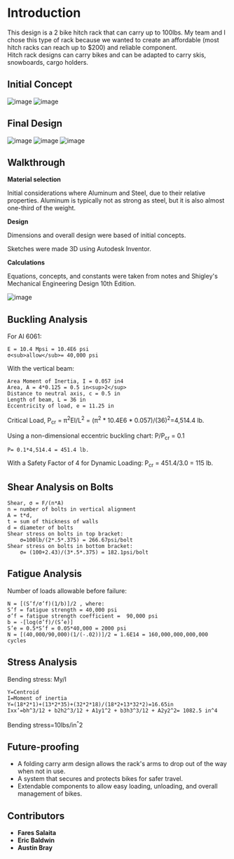 # Introduction
This design is a 2 bike hitch rack that can carry up to 100lbs. My team and I chose this type of rack because we wanted to create an affordable (most hitch racks can reach up to $200) and reliable component.  
Hitch rack designs can carry bikes and can be adapted to carry skis, snowboards, cargo holders. 

## Initial Concept
![image](https://github.com/fsalaita/HitchBikeRackDesign/assets/146680465/f37ffa47-123f-4526-8422-485f8ce099a3)
![image](https://github.com/fsalaita/HitchBikeRackDesign/assets/146680465/7c0743a0-e5b0-4460-b748-b9033b2d833e)


## Final Design
![image](https://github.com/fsalaita/HitchBikeRackDesign/assets/146680465/3b3aa662-f5c7-4ecc-af1e-153b8ddccfa8)
![image](https://github.com/fsalaita/HitchBikeRackDesign/assets/146680465/f2877eaf-781a-4a96-90f7-a5d793447e5c)
![image](https://github.com/fsalaita/HitchBikeRackDesign/assets/146680465/fbc243dd-cb31-4c33-adad-5c1d6414c4e6)

## Walkthrough
**Material selection**

Initial considerations where Aluminum and Steel, due to their relative properties. Aluminum is typically not as strong as steel, but it is also almost one-third of the weight. 

**Design**

Dimensions and overall design were based of initial concepts.

Sketches were made 3D using Autodesk Inventor.

**Calculations**

Equations, concepts, and constants were taken from notes and Shigley's Mechanical Engineering Design 10th Edition.

![image](https://github.com/fsalaita/HitchBikeRackDesign/assets/146680465/f7bd4b27-d297-42cd-b6db-3b62003d25b1)


## Buckling Analysis

For Al 6061:

	E = 10.4 Mpsi = 10.4E6 psi
	σ<sub>allow</sub>= 40,000 psi
 
With the vertical beam:

	Area Moment of Inertia, I = 0.057 in4
	Area, A = 4*0.125 = 0.5 in<sup>2</sup>
	Distance to neutral axis, c = 0.5 in
	Length of beam, L = 36 in
	Eccentricity of load, e = 11.25 in
 
Critical Load, P<sub>cr</sub> = π<sup>2</sup>EI/L<sup>2</sup>  = (π<sup>2</sup> * 10.4E6 * 0.057)/(36)<sup>2</sup>=4,514.4 lb.

Using a non-dimensional eccentric buckling chart: P/P<sub>cr</sub> = 0.1

	P= 0.1*4,514.4 = 451.4 lb.
 
With a Safety Factor of 4 for Dynamic Loading: P<sub>cr</sub> = 451.4/3.0 = 115 lb.



## Shear Analysis on Bolts
	Shear, σ = F/(n*A)
	n = number of bolts in vertical alignment
	A = t*d,
	t = sum of thickness of walls
	d = diameter of bolts
	Shear stress on bolts in top bracket: 
		σ=100lb/(2*.5*.375) = 266.67psi/bolt
	Shear stress on bolts in bottom bracket:
		σ= (100+2.43)/(3*.5*.375) = 182.1psi/bolt 

## Fatigue Analysis
Number of loads allowable before failure:

	N = [(S’f/σ’f)(1/b)]/2 , where:
	S’f = fatigue strength = 40,000 psi
	σ’f = fatigue strength coefficient =  90,000 psi
	b = -[log(σ’f)/(S’e)]
	S’e = 0.5*S’f = 0.05*40,000 = 2000 psi
	N = [(40,000/90,000)(1/(-.02))]/2 = 1.6E14 = 160,000,000,000,000 cycles

## Stress Analysis
Bending stress: My/I 

	Y=Centroid
	I=Moment of inertia
	Y=(18*2*1)+(13*2*35)+(32*2*18)/(18*2+13*32*2)=16.65in
	Ixx’=bh^3/12 + b2h2^3/12 + A1y1^2 + b3h3^3/12 + A2y2^2= 1082.5 in^4

Bending stress=10lbs/in<sup>^</sup>2



## Future-proofing
* A folding carry arm design allows the rack's arms to drop out of the way when not in use.
* A system that secures and protects bikes for safer travel.
* Extendable components to allow easy loading, unloading, and overall management of bikes.

## Contributors
* **Fares Salaita**
* **Eric Baldwin**
* **Austin Bray**





